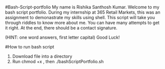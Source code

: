 #Bash-Script-portfolio
My name is Rishika Santhosh Kumar. Welcome to my bash script portfolio. During my internship at 365 Retail Markets, this was an assignment to demonastrate my skills using shell. 
This script will take you through riddles to know more about me. You can have many attempts to get it right. At the end, there should be a contact signature.

(HINT: one word answers, first letter capital)
Good Luck!

#How to run bash script
1. Download file into a directory
2. Run chmod +x <file path>, then ./bashScriptPortfolio.sh

